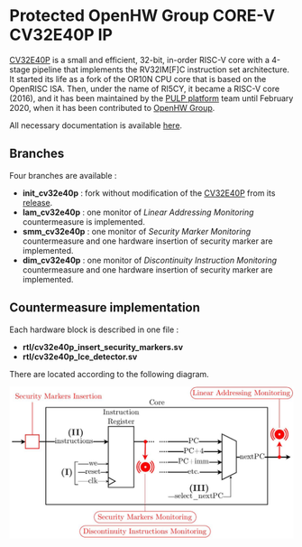 # Protected OpenHW Group CORE-V CV32E40P IP

[CV32E40P](https://github.com/openhwgroup/cv32e40p/) is a small and efficient, 32-bit, in-order RISC-V core with a 4-stage pipeline that implements
the RV32IM\[F\]C instruction set architecture. It started its life as a fork of the OR10N CPU core that is based on the OpenRISC ISA. Then, under the name of RI5CY, it became a RISC-V core (2016), and it has been maintained
by the [PULP platform](https://www.pulp-platform.org/) team until February 2020,
when it has been contributed to [OpenHW Group](https://www.openhwgroup.org/).

All necessary documentation is available [here](https://github.com/openhwgroup/cv32e40p/).

## Branches 
Four branches are available :
- **init_cv32e40p** : fork without modification of the [CV32E40P](https://github.com/openhwgroup/cv32e40p/) from its [release](https://github.com/openhwgroup/cv32e40p/releases/tag/cv32e40p_v1.0.0).
- **lam_cv32e40p** : one monitor of *Linear Addressing Monitoring* countermeasure is implemented.
- **smm_cv32e40p** : one monitor of *Security Marker Monitoring* countermeasure and one hardware insertion of security marker are implemented.
- **dim_cv32e40p** : one monitor of *Discontinuity Instruction Monitoring* countermeasure and one hardware insertion of security marker are implemented.

## Countermeasure implementation

Each hardware block is described in one file :
- **rtl/cv32e40p_insert_security_markers.sv**
- **rtl/cv32e40p_lce_detector.sv**

There are located according to the following diagram.
<p align="center">
    <img src="docs/images/diagram_countermeasures_places.jpg" alt="drawing" width="700" class="center"/>
</p>

